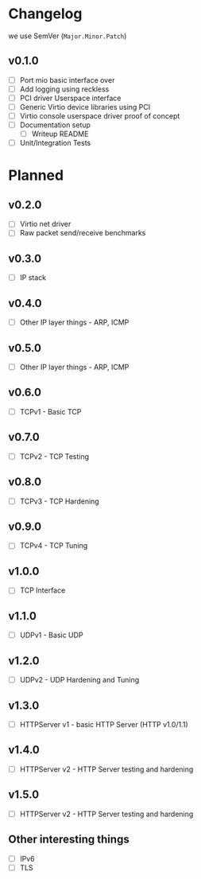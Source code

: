 # Changelog

we use SemVer (`Major.Minor.Patch`)

## v0.1.0

* [ ] Port mio basic interface over
* [ ] Add logging using reckless
* [ ] PCI driver Userspace interface
* [ ] Generic Virtio device libraries using PCI
* [ ] Virtio console userspace driver proof of concept
* [ ] Documentation setup
  * [ ] Writeup README
* [ ] Unit/Integration Tests

# Planned

## v0.2.0

* [ ] Virtio net driver
* [ ] Raw packet send/receive benchmarks

## v0.3.0

* [ ] IP stack

## v0.4.0

* [ ] Other IP layer things - ARP, ICMP

## v0.5.0

* [ ] Other IP layer things - ARP, ICMP

## v0.6.0

* [ ] TCPv1 - Basic TCP

## v0.7.0

* [ ] TCPv2 - TCP Testing

## v0.8.0

* [ ] TCPv3 - TCP Hardening

## v0.9.0

* [ ] TCPv4 - TCP Tuning

## v1.0.0

* [ ] TCP Interface

## v1.1.0

* [ ] UDPv1 - Basic UDP

## v1.2.0

* [ ] UDPv2 - UDP Hardening and Tuning

## v1.3.0

* [ ] HTTPServer v1 - basic HTTP Server (HTTP v1.0/1.1)

## v1.4.0

* [ ] HTTPServer v2 - HTTP Server testing and hardening

## v1.5.0

* [ ] HTTPServer v2 - HTTP Server testing and hardening

## Other interesting things

* [ ] IPv6
* [ ] TLS
